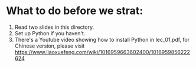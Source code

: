 # What to do before we strat:

1. Read two slides in this directory.
2. Set up Python if you haven't.
3. There's a Youtube video showing how to install Python in lec_01.pdf, for Chinese version, please visit https://www.liaoxuefeng.com/wiki/1016959663602400/1016959856222624
